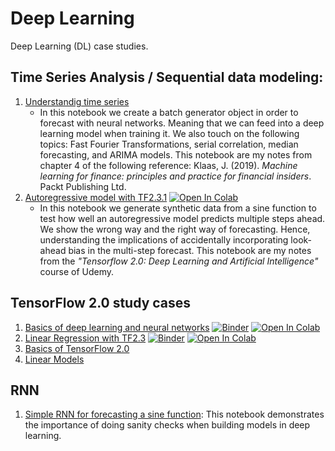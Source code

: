 # Deep Learning
Deep Learning (DL) case studies.

## Time Series Analysis / Sequential data modeling:

1. [Understandig time series](https://github.com/kbantoec/deep_learning/blob/master/tsa/understanding_time_series.ipynb)
   * In this notebook we create a batch generator object in order to forecast with neural networks. Meaning that we can feed into a deep learning model when training it. We also touch on the following topics: Fast Fourier Transformations, serial correlation, median forecasting, and ARIMA models. This notebook are my notes from chapter 4 of the following reference: Klaas, J. (2019). *Machine learning for finance: principles and practice for financial insiders*. Packt Publishing Ltd.
2. [Autoregressive model with TF2.3.1](https://github.com/kbantoec/deep_learning/blob/master/tf2/autoregressive_model.ipynb) [![Open In Colab](https://colab.research.google.com/assets/colab-badge.svg)](https://colab.research.google.com/github/kbantoec/deep_learning/blob/master/tf2/autoregressive_model.ipynb)
   * In this notebook we generate synthetic data from a sine function to test how well an autoregressive model predicts multiple steps ahead. We show the wrong way and the right way of forecasting. Hence, understanding the implications of accidentally incorporating look-ahead bias in the multi-step forecast. This notebook are my notes from the *"Tensorflow 2.0: Deep Learning and Artificial Intelligence"* course of Udemy.

## TensorFlow 2.0 study cases

1. [Basics of deep learning and neural networks](https://github.com/kbantoec/deep_learning/tree/master/basics_of_deep_learning_and_neural_networks/basics_of_deep_learning_and_neural_networks.ipynb) [![Binder](https://mybinder.org/badge_logo.svg)](https://mybinder.org/v2/gh/kbantoec/deep_learning/master?filepath=basics_of_deep_learning_and_neural_networks%2Fbasics_of_deep_learning_and_neural_networks.ipynb) [![Open In Colab](https://colab.research.google.com/assets/colab-badge.svg)](https://colab.research.google.com/github/kbantoec/deep_learning/blob/master/basics_of_deep_learning_and_neural_networks.ipynb)
2. [Linear Regression with TF2.3](https://github.com/kbantoec/deep_learning/blob/master/tf2/linear_regression.ipynb) [![Binder](https://mybinder.org/badge_logo.svg)](https://mybinder.org/v2/gh/kbantoec/deep_learning/master?filepath=tf2%2Flinear_regression.ipynb) [![Open In Colab](https://colab.research.google.com/assets/colab-badge.svg)](https://colab.research.google.com/github/kbantoec/deep_learning/blob/master/tf2/linear_regression.ipynb)
3. [Basics of TensorFlow 2.0](https://github.com/kbantoec/deep_learning/blob/master/tf2/tensorflow2.ipynb)
4. [Linear Models](https://github.com/kbantoec/deep_learning/blob/master/tf2/linear_models.ipynb)

## RNN

1. [Simple RNN for forecasting a sine function](https://github.com/kbantoec/deep_learning/blob/master/rnn/simple_rnn.ipynb): This notebook demonstrates the importance of doing sanity checks when building models in deep learning.

